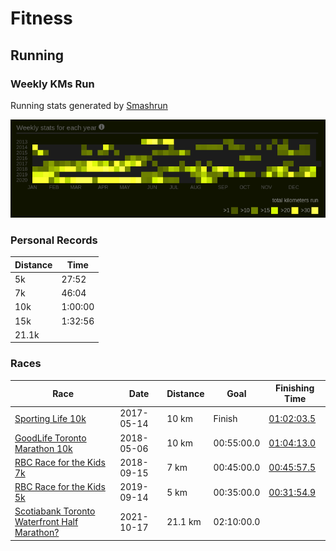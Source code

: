 # Fitness

## Running

### Weekly KMs Run

Running stats generated by [Smashrun](https://www.smashrun.com/)

![Running KMs](assets/images/running-kms.png)

### Personal Records

| Distance | Time |
|----------|------|
| 5k | 27:52 |
| 7k | 46:04 |
| 10k | 1:00:00 |
| 15k | 1:32:56 |
| 21.1k |  |

### Races

| Race | Date | Distance | Goal | Finishing Time |
|------|------|----------|------|----------------|
| [Sporting Life 10k](http://www.sportinglife10k.ca/) | 2017-05-14 | 10 km | Finish | [01:02:03.5](https://www.sportstats.ca/display-results.xhtml?raceid=43449&bib=15274) |
| [GoodLife Toronto Marathon 10k](http://www.torontomarathon.com/races/10k-run/) | 2018-05-06 | 10 km | 00:55:00.0 | [01:04:13.0](https://www.sportstats.ca/display-results.xhtml?raceid=93240&bib=10225) |
| [RBC Race for the Kids 7k](http://www.rbcraceforthekids.ca/) | 2018-09-15 | 7 km | 00:45:00.0 | [00:45:57.5](https://www.sportstats.ca/display-results.xhtml?raceid=94305&bib=731) |
| [RBC Race for the Kids 5k](http://www.rbcraceforthekids.ca/) | 2019-09-14 | 5 km | 00:35:00.0 | [00:31:54.9](https://www.sportstats.ca/display-results.xhtml?raceid=101622&bib=191) |
| [Scotiabank Toronto Waterfront Half Marathon?](http://www.torontowaterfrontmarathon.com/event-info/half-marathon/) | 2021-10-17 | 21.1 km | 02:10:00.0 | |
